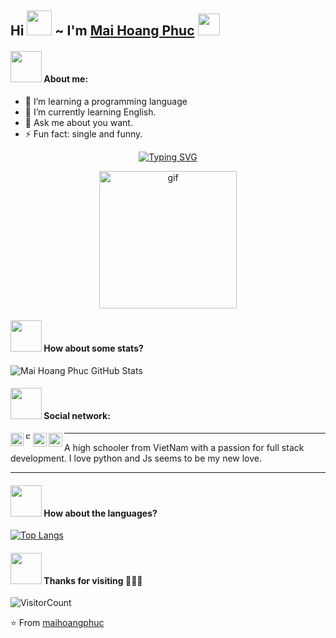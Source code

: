 ## Hi <img src="https://static.wikia.nocookie.net/nyancat/images/0/0b/Wtf.gif/revision/latest?cb=20130812121828" width="40"> ~ I'm [Mai Hoang Phuc](https://github.com/maihoangphuc) <img src="https://static.wikia.nocookie.net/nyancat/images/2/2f/AngelicNyan.gif/revision/latest/smart/width/250/height/250?cb=20210914022449" width="35">

#### <img src="https://media.giphy.com/media/VgCDAzcKvsR6OM0uWg/giphy.gif" width="50"> About me:

- 🔭 I’m learning a programming language
- 🌱 I’m currently learning English.
- 💬 Ask me about you want.
- ⚡ Fun fact: single and funny.

<!-- text typing & cat -->
<div align="center">

[![Typing SVG](https://readme-typing-svg.demolab.com?font=Fira+Code&size=17&pause=1002&color=43BB83&width=443&center=true&lines=I'm+a+<Frontend+Developer/>;I'm+from+in+Vietnamese)](https://git.io/typing-svg)

<!-- Image cat -->
<img alt="gif" title="meozz meozz" width="220" src="https://media1.popsugar-assets.com/files/thumbor/wMTPRFiKYNjWvLQFZb8gsbmgyXE/fit-in/728xorig/filters:format_auto-!!-:strip_icc-!!-/2019/10/21/643/n/46781279/a3b33e504e62238f_bdd6391796f9a19d275c489827607b4a-sticker/i/Scared-Black-Cat.gif" />

</div>
  
#### <img src="https://media.giphy.com/media/VgCDAzcKvsR6OM0uWg/giphy.gif" width="50"> How about some stats?

<!-- Star -->
<img src="https://github-readme-stats.vercel.app/api?username=maihoangphuc&show_icons=true&hide_border=true&count_private=true&theme=calm&icon_color=fad000" alt="Mai Hoang Phuc GitHub Stats">

#### <img src="https://media.giphy.com/media/VgCDAzcKvsR6OM0uWg/giphy.gif" width="50"> Social network:

<!-- LinkedIn -->
<a href="https://www.linkedin.com/in/maihoangphuc/" target="_blank">
  <img align="left" alt="LinkdeIn" title="LinkedIn" width="21px" src="https://i.ibb.co/sKFJZLd/9-96186-linkedin-logo-black-linkedin-icon-teal.png" />
</a>

<!-- Facebook -->
<a href="https://www.facebook.com/Mai.Hoang.Phuc.1.2.3/" target="_blank">
  <img align="left" alt="Facebook" title="Facebook" width="9px" src="https://i.ibb.co/3pb3vWW/556-5568208-facebook-icon-facebook-icon-dark-grey.png" />
</a>

<!-- Instagram -->
<a href="https://www.instagram.com/mai.hoang.phuc/" target="_blank">
  <img align="left" alt="Instagram" title="Instagram" width="22px" src="https://i.ibb.co/CPGPHRd/images-1.png" />
</a>

<!-- Twitter -->
<a href="https://twitter.com/Mai_Hoang_Phuc" target="_blank">
  <img align="left" alt="Twitter" title="Twitter" width="22px" src="https://i.ibb.co/Nxh3WbB/png-clipart-social-media-computer-icons-like-button-linkedin-share-icon-twitter-purple-violet-thumbn.png" />
</a>

----

A high schooler from VietNam with a passion for full stack development. I love python and Js seems to be my new love. 

-----

#### <img src="https://media.giphy.com/media/VgCDAzcKvsR6OM0uWg/giphy.gif" width="50"> How about the languages?

[![Top Langs](https://github-readme-stats.vercel.app/api/top-langs/?username=maihoangphuc&layout=compact&theme=ayu-mirage)](https://github.com/maihoangphuc)

#### <img src="https://media.giphy.com/media/VgCDAzcKvsR6OM0uWg/giphy.gif" width="50"> Thanks for visiting 💜💜💜
![VisitorCount](https://profile-counter.glitch.me/maihoangphuc/count.svg)

⭐️ From [maihoangphuc](https://github.com/maihoangphuc)

